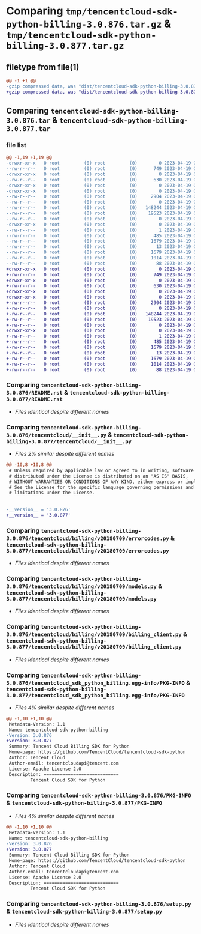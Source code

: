 # Comparing `tmp/tencentcloud-sdk-python-billing-3.0.876.tar.gz` & `tmp/tencentcloud-sdk-python-billing-3.0.877.tar.gz`

## filetype from file(1)

```diff
@@ -1 +1 @@
-gzip compressed data, was "dist/tencentcloud-sdk-python-billing-3.0.876.tar", last modified: Wed Apr 19 00:17:52 2023, max compression
+gzip compressed data, was "dist/tencentcloud-sdk-python-billing-3.0.877.tar", last modified: Wed Apr 19 09:03:03 2023, max compression
```

## Comparing `tencentcloud-sdk-python-billing-3.0.876.tar` & `tencentcloud-sdk-python-billing-3.0.877.tar`

### file list

```diff
@@ -1,19 +1,19 @@
-drwxr-xr-x   0 root         (0) root         (0)        0 2023-04-19 00:17:52.000000 tencentcloud-sdk-python-billing-3.0.876/
--rw-r--r--   0 root         (0) root         (0)      749 2023-04-19 00:17:52.000000 tencentcloud-sdk-python-billing-3.0.876/README.rst
-drwxr-xr-x   0 root         (0) root         (0)        0 2023-04-19 00:17:52.000000 tencentcloud-sdk-python-billing-3.0.876/tencentcloud/
--rw-r--r--   0 root         (0) root         (0)      630 2023-04-19 00:17:52.000000 tencentcloud-sdk-python-billing-3.0.876/tencentcloud/__init__.py
-drwxr-xr-x   0 root         (0) root         (0)        0 2023-04-19 00:17:52.000000 tencentcloud-sdk-python-billing-3.0.876/tencentcloud/billing/
-drwxr-xr-x   0 root         (0) root         (0)        0 2023-04-19 00:17:52.000000 tencentcloud-sdk-python-billing-3.0.876/tencentcloud/billing/v20180709/
--rw-r--r--   0 root         (0) root         (0)     2904 2023-04-19 00:17:52.000000 tencentcloud-sdk-python-billing-3.0.876/tencentcloud/billing/v20180709/errorcodes.py
--rw-r--r--   0 root         (0) root         (0)        0 2023-04-19 00:17:52.000000 tencentcloud-sdk-python-billing-3.0.876/tencentcloud/billing/v20180709/__init__.py
--rw-r--r--   0 root         (0) root         (0)   148244 2023-04-19 00:17:52.000000 tencentcloud-sdk-python-billing-3.0.876/tencentcloud/billing/v20180709/models.py
--rw-r--r--   0 root         (0) root         (0)    19523 2023-04-19 00:17:52.000000 tencentcloud-sdk-python-billing-3.0.876/tencentcloud/billing/v20180709/billing_client.py
--rw-r--r--   0 root         (0) root         (0)        0 2023-04-19 00:17:52.000000 tencentcloud-sdk-python-billing-3.0.876/tencentcloud/billing/__init__.py
-drwxr-xr-x   0 root         (0) root         (0)        0 2023-04-19 00:17:52.000000 tencentcloud-sdk-python-billing-3.0.876/tencentcloud_sdk_python_billing.egg-info/
--rw-r--r--   0 root         (0) root         (0)        1 2023-04-19 00:17:52.000000 tencentcloud-sdk-python-billing-3.0.876/tencentcloud_sdk_python_billing.egg-info/dependency_links.txt
--rw-r--r--   0 root         (0) root         (0)      485 2023-04-19 00:17:52.000000 tencentcloud-sdk-python-billing-3.0.876/tencentcloud_sdk_python_billing.egg-info/SOURCES.txt
--rw-r--r--   0 root         (0) root         (0)     1679 2023-04-19 00:17:52.000000 tencentcloud-sdk-python-billing-3.0.876/tencentcloud_sdk_python_billing.egg-info/PKG-INFO
--rw-r--r--   0 root         (0) root         (0)       13 2023-04-19 00:17:52.000000 tencentcloud-sdk-python-billing-3.0.876/tencentcloud_sdk_python_billing.egg-info/top_level.txt
--rw-r--r--   0 root         (0) root         (0)     1679 2023-04-19 00:17:52.000000 tencentcloud-sdk-python-billing-3.0.876/PKG-INFO
--rw-r--r--   0 root         (0) root         (0)     1014 2023-04-19 00:17:52.000000 tencentcloud-sdk-python-billing-3.0.876/setup.py
--rw-r--r--   0 root         (0) root         (0)       88 2023-04-19 00:17:52.000000 tencentcloud-sdk-python-billing-3.0.876/setup.cfg
+drwxr-xr-x   0 root         (0) root         (0)        0 2023-04-19 09:03:03.000000 tencentcloud-sdk-python-billing-3.0.877/
+-rw-r--r--   0 root         (0) root         (0)      749 2023-04-19 09:03:03.000000 tencentcloud-sdk-python-billing-3.0.877/README.rst
+drwxr-xr-x   0 root         (0) root         (0)        0 2023-04-19 09:03:03.000000 tencentcloud-sdk-python-billing-3.0.877/tencentcloud/
+-rw-r--r--   0 root         (0) root         (0)      630 2023-04-19 09:03:03.000000 tencentcloud-sdk-python-billing-3.0.877/tencentcloud/__init__.py
+drwxr-xr-x   0 root         (0) root         (0)        0 2023-04-19 09:03:03.000000 tencentcloud-sdk-python-billing-3.0.877/tencentcloud/billing/
+drwxr-xr-x   0 root         (0) root         (0)        0 2023-04-19 09:03:03.000000 tencentcloud-sdk-python-billing-3.0.877/tencentcloud/billing/v20180709/
+-rw-r--r--   0 root         (0) root         (0)     2904 2023-04-19 09:03:03.000000 tencentcloud-sdk-python-billing-3.0.877/tencentcloud/billing/v20180709/errorcodes.py
+-rw-r--r--   0 root         (0) root         (0)        0 2023-04-19 09:03:03.000000 tencentcloud-sdk-python-billing-3.0.877/tencentcloud/billing/v20180709/__init__.py
+-rw-r--r--   0 root         (0) root         (0)   148244 2023-04-19 09:03:03.000000 tencentcloud-sdk-python-billing-3.0.877/tencentcloud/billing/v20180709/models.py
+-rw-r--r--   0 root         (0) root         (0)    19523 2023-04-19 09:03:03.000000 tencentcloud-sdk-python-billing-3.0.877/tencentcloud/billing/v20180709/billing_client.py
+-rw-r--r--   0 root         (0) root         (0)        0 2023-04-19 09:03:03.000000 tencentcloud-sdk-python-billing-3.0.877/tencentcloud/billing/__init__.py
+drwxr-xr-x   0 root         (0) root         (0)        0 2023-04-19 09:03:03.000000 tencentcloud-sdk-python-billing-3.0.877/tencentcloud_sdk_python_billing.egg-info/
+-rw-r--r--   0 root         (0) root         (0)        1 2023-04-19 09:03:03.000000 tencentcloud-sdk-python-billing-3.0.877/tencentcloud_sdk_python_billing.egg-info/dependency_links.txt
+-rw-r--r--   0 root         (0) root         (0)      485 2023-04-19 09:03:03.000000 tencentcloud-sdk-python-billing-3.0.877/tencentcloud_sdk_python_billing.egg-info/SOURCES.txt
+-rw-r--r--   0 root         (0) root         (0)     1679 2023-04-19 09:03:03.000000 tencentcloud-sdk-python-billing-3.0.877/tencentcloud_sdk_python_billing.egg-info/PKG-INFO
+-rw-r--r--   0 root         (0) root         (0)       13 2023-04-19 09:03:03.000000 tencentcloud-sdk-python-billing-3.0.877/tencentcloud_sdk_python_billing.egg-info/top_level.txt
+-rw-r--r--   0 root         (0) root         (0)     1679 2023-04-19 09:03:03.000000 tencentcloud-sdk-python-billing-3.0.877/PKG-INFO
+-rw-r--r--   0 root         (0) root         (0)     1014 2023-04-19 09:03:03.000000 tencentcloud-sdk-python-billing-3.0.877/setup.py
+-rw-r--r--   0 root         (0) root         (0)       88 2023-04-19 09:03:03.000000 tencentcloud-sdk-python-billing-3.0.877/setup.cfg
```

### Comparing `tencentcloud-sdk-python-billing-3.0.876/README.rst` & `tencentcloud-sdk-python-billing-3.0.877/README.rst`

 * *Files identical despite different names*

### Comparing `tencentcloud-sdk-python-billing-3.0.876/tencentcloud/__init__.py` & `tencentcloud-sdk-python-billing-3.0.877/tencentcloud/__init__.py`

 * *Files 2% similar despite different names*

```diff
@@ -10,8 +10,8 @@
 # Unless required by applicable law or agreed to in writing, software
 # distributed under the License is distributed on an "AS IS" BASIS,
 # WITHOUT WARRANTIES OR CONDITIONS OF ANY KIND, either express or implied.
 # See the License for the specific language governing permissions and
 # limitations under the License.
 
 
-__version__ = '3.0.876'
+__version__ = '3.0.877'
```

### Comparing `tencentcloud-sdk-python-billing-3.0.876/tencentcloud/billing/v20180709/errorcodes.py` & `tencentcloud-sdk-python-billing-3.0.877/tencentcloud/billing/v20180709/errorcodes.py`

 * *Files identical despite different names*

### Comparing `tencentcloud-sdk-python-billing-3.0.876/tencentcloud/billing/v20180709/models.py` & `tencentcloud-sdk-python-billing-3.0.877/tencentcloud/billing/v20180709/models.py`

 * *Files identical despite different names*

### Comparing `tencentcloud-sdk-python-billing-3.0.876/tencentcloud/billing/v20180709/billing_client.py` & `tencentcloud-sdk-python-billing-3.0.877/tencentcloud/billing/v20180709/billing_client.py`

 * *Files identical despite different names*

### Comparing `tencentcloud-sdk-python-billing-3.0.876/tencentcloud_sdk_python_billing.egg-info/PKG-INFO` & `tencentcloud-sdk-python-billing-3.0.877/tencentcloud_sdk_python_billing.egg-info/PKG-INFO`

 * *Files 4% similar despite different names*

```diff
@@ -1,10 +1,10 @@
 Metadata-Version: 1.1
 Name: tencentcloud-sdk-python-billing
-Version: 3.0.876
+Version: 3.0.877
 Summary: Tencent Cloud Billing SDK for Python
 Home-page: https://github.com/TencentCloud/tencentcloud-sdk-python
 Author: Tencent Cloud
 Author-email: tencentcloudapi@tencent.com
 License: Apache License 2.0
 Description: ============================
         Tencent Cloud SDK for Python
```

### Comparing `tencentcloud-sdk-python-billing-3.0.876/PKG-INFO` & `tencentcloud-sdk-python-billing-3.0.877/PKG-INFO`

 * *Files 4% similar despite different names*

```diff
@@ -1,10 +1,10 @@
 Metadata-Version: 1.1
 Name: tencentcloud-sdk-python-billing
-Version: 3.0.876
+Version: 3.0.877
 Summary: Tencent Cloud Billing SDK for Python
 Home-page: https://github.com/TencentCloud/tencentcloud-sdk-python
 Author: Tencent Cloud
 Author-email: tencentcloudapi@tencent.com
 License: Apache License 2.0
 Description: ============================
         Tencent Cloud SDK for Python
```

### Comparing `tencentcloud-sdk-python-billing-3.0.876/setup.py` & `tencentcloud-sdk-python-billing-3.0.877/setup.py`

 * *Files identical despite different names*

